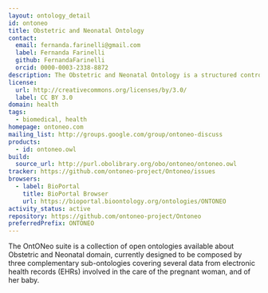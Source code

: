 ```yaml
---
layout: ontology_detail
id: ontoneo
title: Obstetric and Neonatal Ontology
contact:
  email: fernanda.farinelli@gmail.com
  label: Fernanda Farinelli
  github: FernandaFarinelli
  orcid: 0000-0003-2338-8872
description: The Obstetric and Neonatal Ontology is a structured controlled vocabulary to provide a representation of the data from electronic health records (EHRs) involved in the care of the pregnant woman, and of her baby.
license:
  url: http://creativecommons.org/licenses/by/3.0/
  label: CC BY 3.0
domain: health
tags:
  - biomedical, health
homepage: ontoneo.com
mailing_list: http://groups.google.com/group/ontoneo-discuss
products:
  - id: ontoneo.owl
build:
  source_url: http://purl.obolibrary.org/obo/ontoneo/ontoneo.owl
tracker: https://github.com/ontoneo-project/Ontoneo/issues
browsers:
  - label: BioPortal
    title: BioPortal Browser
    url: https://bioportal.bioontology.org/ontologies/ONTONEO
activity_status: active
repository: https://github.com/ontoneo-project/Ontoneo
preferredPrefix: ONTONEO
---
```


The OntONeo suite is a collection of open ontologies available about Obstetric and Neonatal domain, currently designed to be composed by three complementary sub-ontologies covering several data from electronic health records (EHRs) involved in the care of the pregnant woman, and of her baby.
